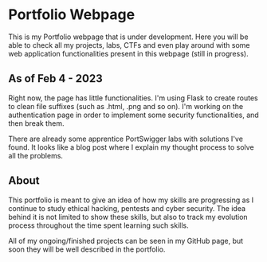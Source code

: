 <h1>Portfolio Webpage</h1>

This is my Portfolio webpage that is under development. Here you will
be able to check all my projects, labs, CTFs and even play around with some
web application functionalities present in this webpage (still in progress).


<h2>As of Feb 4 - 2023</h2>
Right now, the page has little functionalities. I'm using Flask to create routes to clean
file suffixes (such as .html, .png and so on). I'm working on the authentication page in order
to implement some security functionalities, and then break them. 

There are already some apprentice PortSwigger labs with solutions I've found. It looks like a blog
post where I explain my thought process to solve all the problems.

<h2>About</h2>

This portfolio is meant to give an idea of how my skills are progressing as I
continue to study ethical hacking, pentests and cyber security. The idea behind it
is not limited to show these skills, but also to track my evolution process throughout
the time spent learning such skills.

All of my ongoing/finished projects can be seen in my GitHub page, but soon they will
be well described in the portfolio. 

